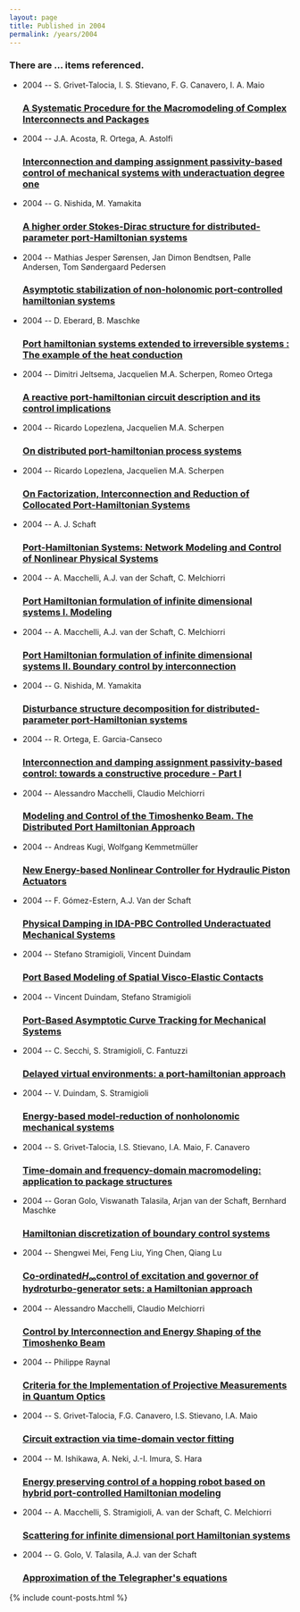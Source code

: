 ```yaml
---
layout: page
title: Published in 2004
permalink: /years/2004
---
```


<h3 id="number-posts">There are ... items referenced.</h3>
<ul class="post-list">
<li><span class='post-meta'>2004 -- S. Grivet-Talocia, I. S. Stievano, F. G. Canavero, I. A. Maio</span><h3><a class='post-link' href="{{ site.baseurl }}/a-systematic-procedure-for-the-macromodeling-of-complex-interconnects-and-packages">A Systematic Procedure for the Macromodeling of Complex Interconnects and Packages</a></h3></li>
<li><span class='post-meta'>2004 -- J.A. Acosta, R. Ortega, A. Astolfi</span><h3><a class='post-link' href="{{ site.baseurl }}/interconnection-and-damping-assignment-passivity-based-control-of-mechanical-systems-with-underactuation-degree-one">Interconnection and damping assignment passivity-based control of mechanical systems with underactuation degree one</a></h3></li>
<li><span class='post-meta'>2004 -- G. Nishida, M. Yamakita</span><h3><a class='post-link' href="{{ site.baseurl }}/a-higher-order-stokes-dirac-structure-for-distributed-parameter-port-hamiltonian-systems">A higher order Stokes-Dirac structure for distributed-parameter port-Hamiltonian systems</a></h3></li>
<li><span class='post-meta'>2004 -- Mathias Jesper Sørensen, Jan Dimon Bendtsen, Palle Andersen, Tom Søndergaard Pedersen</span><h3><a class='post-link' href="{{ site.baseurl }}/asymptotic-stabilization-of-non-holonomic-port-controlled-hamiltonian-systems">Asymptotic stabilization of non-holonomic port-controlled hamiltonian systems</a></h3></li>
<li><span class='post-meta'>2004 -- D. Eberard, B. Maschke</span><h3><a class='post-link' href="{{ site.baseurl }}/port-hamiltonian-systems-extended-to-irreversible-systems-the-example-of-the-heat-conduction">Port hamiltonian systems extended to irreversible systems : The example of the heat conduction</a></h3></li>
<li><span class='post-meta'>2004 -- Dimitri Jeltsema, Jacquelien M.A. Scherpen, Romeo Ortega</span><h3><a class='post-link' href="{{ site.baseurl }}/a-reactive-port-hamiltonian-circuit-description-and-its-control-implications">A reactive port-hamiltonian circuit description and its control implications</a></h3></li>
<li><span class='post-meta'>2004 -- Ricardo Lopezlena, Jacquelien M.A. Scherpen</span><h3><a class='post-link' href="{{ site.baseurl }}/on-distributed-port-hamiltonian-process-systems">On distributed port-hamiltonian process systems</a></h3></li>
<li><span class='post-meta'>2004 -- Ricardo Lopezlena, Jacquelien M.A. Scherpen</span><h3><a class='post-link' href="{{ site.baseurl }}/on-factorization-interconnection-and-reduction-of-collocated-port-hamiltonian-systems">On Factorization, Interconnection and Reduction of Collocated Port-Hamiltonian Systems</a></h3></li>
<li><span class='post-meta'>2004 -- A. J. Schaft</span><h3><a class='post-link' href="{{ site.baseurl }}/port-hamiltonian-systems-network-modeling-and-control-of-nonlinear-physical-systems">Port-Hamiltonian Systems: Network Modeling and Control of Nonlinear Physical Systems</a></h3></li>
<li><span class='post-meta'>2004 -- A. Macchelli, A.J. van der Schaft, C. Melchiorri</span><h3><a class='post-link' href="{{ site.baseurl }}/port-hamiltonian-formulation-of-infinite-dimensional-systems-i-modeling">Port Hamiltonian formulation of infinite dimensional systems I. Modeling</a></h3></li>
<li><span class='post-meta'>2004 -- A. Macchelli, A.J. van der Schaft, C. Melchiorri</span><h3><a class='post-link' href="{{ site.baseurl }}/port-hamiltonian-formulation-of-infinite-dimensional-systems-ii-boundary-control-by-interconnection">Port Hamiltonian formulation of infinite dimensional systems II. Boundary control by interconnection</a></h3></li>
<li><span class='post-meta'>2004 -- G. Nishida, M. Yamakita</span><h3><a class='post-link' href="{{ site.baseurl }}/disturbance-structure-decomposition-for-distributed-parameter-port-hamiltonian-systems">Disturbance structure decomposition for distributed-parameter port-Hamiltonian systems</a></h3></li>
<li><span class='post-meta'>2004 -- R. Ortega, E. Garcia-Canseco</span><h3><a class='post-link' href="{{ site.baseurl }}/interconnection-and-damping-assignment-passivity-based-control-towards-a-constructive-procedure-part-i">Interconnection and damping assignment passivity-based control: towards a constructive procedure - Part I</a></h3></li>
<li><span class='post-meta'>2004 -- Alessandro Macchelli, Claudio Melchiorri</span><h3><a class='post-link' href="{{ site.baseurl }}/modeling-and-control-of-the-timoshenko-beam-the-distributed-port-hamiltonian-approach">Modeling and Control of the Timoshenko Beam. The Distributed Port Hamiltonian Approach</a></h3></li>
<li><span class='post-meta'>2004 -- Andreas Kugi, Wolfgang Kemmetmüller</span><h3><a class='post-link' href="{{ site.baseurl }}/new-energy-based-nonlinear-controller-for-hydraulic-piston-actuators">New Energy-based Nonlinear Controller for Hydraulic Piston Actuators</a></h3></li>
<li><span class='post-meta'>2004 -- F. Gómez-Estern, A.J. Van der Schaft</span><h3><a class='post-link' href="{{ site.baseurl }}/physical-damping-in-ida-pbc-controlled-underactuated-mechanical-systems">Physical Damping in IDA-PBC Controlled Underactuated Mechanical Systems</a></h3></li>
<li><span class='post-meta'>2004 -- Stefano Stramigioli, Vincent Duindam</span><h3><a class='post-link' href="{{ site.baseurl }}/port-based-modeling-of-spatial-visco-elastic-contacts">Port Based Modeling of Spatial Visco-Elastic Contacts</a></h3></li>
<li><span class='post-meta'>2004 -- Vincent Duindam, Stefano Stramigioli</span><h3><a class='post-link' href="{{ site.baseurl }}/port-based-asymptotic-curve-tracking-for-mechanical-systems">Port-Based Asymptotic Curve Tracking for Mechanical Systems</a></h3></li>
<li><span class='post-meta'>2004 -- C. Secchi, S. Stramigioli, C. Fantuzzi</span><h3><a class='post-link' href="{{ site.baseurl }}/delayed-virtual-environments-a-port-hamiltonian-approach">Delayed virtual environments: a port-hamiltonian approach</a></h3></li>
<li><span class='post-meta'>2004 -- V. Duindam, S. Stramigioli</span><h3><a class='post-link' href="{{ site.baseurl }}/energy-based-model-reduction-of-nonholonomic-mechanical-systems">Energy-based model-reduction of nonholonomic mechanical systems</a></h3></li>
<li><span class='post-meta'>2004 -- S. Grivet-Talocia, I.S. Stievano, I.A. Maio, F. Canavero</span><h3><a class='post-link' href="{{ site.baseurl }}/time-domain-and-frequency-domain-macromodeling-application-to-package-structures">Time-domain and frequency-domain macromodeling: application to package structures</a></h3></li>
<li><span class='post-meta'>2004 -- Goran Golo, Viswanath Talasila, Arjan van der Schaft, Bernhard Maschke</span><h3><a class='post-link' href="{{ site.baseurl }}/hamiltonian-discretization-of-boundary-control-systems">Hamiltonian discretization of boundary control systems</a></h3></li>
<li><span class='post-meta'>2004 -- Shengwei Mei, Feng Liu, Ying Chen, Qiang Lu</span><h3><a class='post-link' href="{{ site.baseurl }}/co-ordinated-i-h-i-sub-sub-control-of-excitation-and-governor-of-hydroturbo-generator-sets-a-hamiltonian-approach">Co‐ordinated<i>H</i><sub>∞</sub>control of excitation and governor of hydroturbo‐generator sets: a Hamiltonian approach</a></h3></li>
<li><span class='post-meta'>2004 -- Alessandro Macchelli, Claudio Melchiorri</span><h3><a class='post-link' href="{{ site.baseurl }}/control-by-interconnection-and-energy-shaping-of-the-timoshenko-beam">Control by Interconnection and Energy Shaping of the Timoshenko Beam</a></h3></li>
<li><span class='post-meta'>2004 -- Philippe Raynal</span><h3><a class='post-link' href="{{ site.baseurl }}/criteria-for-the-implementation-of-projective-measurements-in-quantum-optics">Criteria for the Implementation of Projective Measurements in Quantum Optics</a></h3></li>
<li><span class='post-meta'>2004 -- S. Grivet-Talocia, F.G. Canavero, I.S. Stievano, I.A. Maio</span><h3><a class='post-link' href="{{ site.baseurl }}/circuit-extraction-via-time-domain-vector-fitting">Circuit extraction via time-domain vector fitting</a></h3></li>
<li><span class='post-meta'>2004 -- M. Ishikawa, A. Neki, J.-I. Imura, S. Hara</span><h3><a class='post-link' href="{{ site.baseurl }}/energy-preserving-control-of-a-hopping-robot-based-on-hybrid-port-controlled-hamiltonian-modeling">Energy preserving control of a hopping robot based on hybrid port-controlled Hamiltonian modeling</a></h3></li>
<li><span class='post-meta'>2004 -- A. Macchelli, S. Stramigioli, A. van der Schaft, C. Melchiorri</span><h3><a class='post-link' href="{{ site.baseurl }}/scattering-for-infinite-dimensional-port-hamiltonian-systems">Scattering for infinite dimensional port Hamiltonian systems</a></h3></li>
<li><span class='post-meta'>2004 -- G. Golo, V. Talasila, A.J. van der Schaft</span><h3><a class='post-link' href="{{ site.baseurl }}/approximation-of-the-telegrapher-s-equations">Approximation of the Telegrapher's equations</a></h3></li>

</ul>
{% include count-posts.html %}
